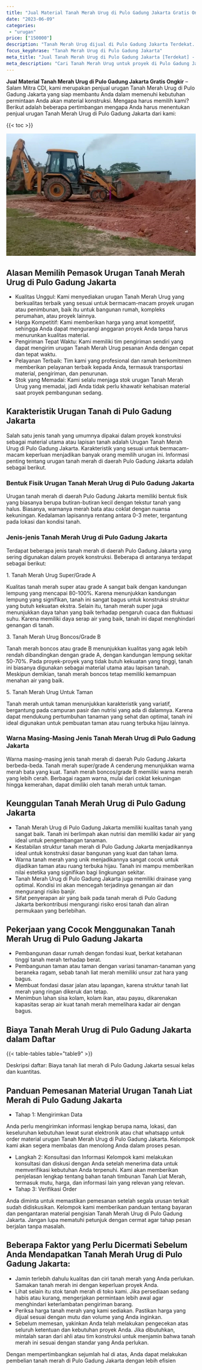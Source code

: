 ```yaml
---
title: "Jual Material Tanah Merah Urug di Pulo Gadung Jakarta Gratis Ongkir"
date: "2023-06-09"
categories:
 - "urugan"
price: ["150000"]
description: "Tanah Merah Urug dijual di Pulo Gadung Jakarta Terdekat. Tanah Merah Urug ini sering dipakai dalam proyek konstruksi sebagai material timbunan yang berkualitas dan tepat guna. Hubungi kami untuk informasi lebih lanjut."
focus_keyphrase: "Tanah Merah Urug di Pulo Gadung Jakarta"
meta_title: "Jual Tanah Merah Urug di Pulo Gadung Jakarta [Terdekat] - CDI"
meta_description: "Cari Tanah Merah Urug untuk proyek di Pulo Gadung Jakarta? Kami menawarkan Tanah Merah Urug berkualitas untuk urugan lahan. Segera dapatkan penawaran terbaik."
---
```


**Jual Material Tanah Merah Urug di Pulo Gadung Jakarta Gratis Ongkir** – Salam Mitra CDI, kami merupakan penjual urugan Tanah Merah Urug di Pulo Gadung Jakarta yang siap membantu Anda dalam memenuhi kebutuhan permintaan Anda akan material konstruksi. Mengapa harus memilih kami? Berikut adalah beberapa pertimbangan mengapa Anda harus menentukan penjual urugan Tanah Merah Urug di Pulo Gadung Jakarta dari kami:

{{< toc >}}

![Jual Material Tanah Merah Urug di Pulo Gadung Jakarta Gratis Ongkir](/images/tanah/tanah-urug-10.jpg)

## Alasan Memilih Pemasok Urugan Tanah Merah Urug di Pulo Gadung Jakarta

*   Kualitas Unggul: Kami menyediakan urugan Tanah Merah Urug yang berkualitas terbaik yang sesuai untuk bermacam-macam proyek urugan atau penimbunan, baik itu untuk bangunan rumah, kompleks perumahan, atau proyek lainnya.
*   Harga Kompetitif: Kami memberikan harga yang amat kompetitif, sehingga Anda dapat mengurangi anggaran proyek Anda tanpa harus menurunkan kualitas material.
*   Pengiriman Tepat Waktu: Kami memiliki tim pengiriman sendiri yang dapat mengirim urugan Tanah Merah Urug pesanan Anda dengan cepat dan tepat waktu.
*   Pelayanan Terbaik: Tim kami yang profesional dan ramah berkomitmen memberikan pelayanan terbaik kepada Anda, termasuk transportasi material, pengiriman, dan penurunan.
*   Stok yang Memadai: Kami selalu menjaga stok urugan Tanah Merah Urug yang memadai, jadi Anda tidak perlu khawatir kehabisan material saat proyek pembangunan sedang. 

## Karakteristik Urugan Tanah di Pulo Gadung Jakarta

Salah satu jenis tanah yang umumnya dipakai dalam proyek konstruksi sebagai material utama atau lapisan tanah adalah Urugan Tanah Merah Urug di Pulo Gadung Jakarta. Karakteristik yang sesuai untuk bermacam-macam keperluan menjadikan banyak orang memilih urugan ini. Informasi penting tentang urugan tanah merah di daerah Pulo Gadung Jakarta adalah sebagai berikut.

### Bentuk Fisik Urugan Tanah Merah Urug di Pulo Gadung Jakarta

Urugan tanah merah di daerah Pulo Gadung Jakarta memiliki bentuk fisik yang biasanya berupa butiran-butiran kecil dengan tekstur tanah yang halus. Biasanya, warnanya merah bata atau coklat dengan nuansa kekuningan. Kedalaman lapisannya rentang antara 0-3 meter, tergantung pada lokasi dan kondisi tanah.

### Jenis-jenis Tanah Merah Urug di Pulo Gadung Jakarta

Terdapat beberapa jenis tanah merah di daerah Pulo Gadung Jakarta yang sering digunakan dalam proyek konstruksi. Beberapa di antaranya terdapat sebagai berikut:

1\.  Tanah Merah Urug Super/Grade A

Kualitas tanah merah super atau grade A sangat baik dengan kandungan lempung yang mencapai 80-100%. Karena menunjukkan kandungan lempung yang signifikan, tanah ini sangat bagus untuk konstruksi struktur yang butuh kekuatan ekstra. Selain itu, tanah merah super juga menunjukkan daya tahan yang baik terhadap pengaruh cuaca dan fluktuasi suhu. Karena memiliki daya serap air yang baik, tanah ini dapat menghindari genangan di tanah.

3\.  Tanah Merah Urug Boncos/Grade B

Tanah merah boncos atau grade B menunjukkan kualitas yang agak lebih rendah dibandingkan dengan grade A, dengan kandungan lempung sekitar 50-70%. Pada proyek-proyek yang tidak butuh kekuatan yang tinggi, tanah ini biasanya digunakan sebagai material utama atau lapisan tanah. Meskipun demikian, tanah merah boncos tetap memiliki kemampuan menahan air yang baik.

5\.  Tanah Merah Urug Untuk Taman

Tanah merah untuk taman menunjukkan karakteristik yang variatif, bergantung pada campuran pasir dan nutrisi yang ada di dalamnya. Karena dapat mendukung pertumbuhan tanaman yang sehat dan optimal, tanah ini ideal digunakan untuk pembuatan taman atau ruang terbuka hijau lainnya.

### Warna Masing-Masing Jenis Tanah Merah Urug di Pulo Gadung Jakarta

Warna masing-masing jenis tanah merah di daerah Pulo Gadung Jakarta berbeda-beda. Tanah merah super/grade A cenderung menunjukkan warna merah bata yang kuat. Tanah merah boncos/grade B memiliki warna merah yang lebih cerah. Berbagai ragam warna, mulai dari coklat kekuningan hingga kemerahan, dapat dimiliki oleh tanah merah untuk taman.

## Keunggulan Tanah Merah Urug di Pulo Gadung Jakarta

*   Tanah Merah Urug di Pulo Gadung Jakarta memiliki kualitas tanah yang sangat baik. Tanah ini berlimpah akan nutrisi dan memiliki kadar air yang ideal untuk pengembangan tanaman.
*   Kestabilan struktur tanah merah di Pulo Gadung Jakarta menjadikannya ideal untuk konstruksi dasar bangunan yang kuat dan tahan lama.
*   Warna tanah merah yang unik menjadikannya sangat cocok untuk dijadikan taman atau ruang terbuka hijau. Tanah ini mampu memberikan nilai estetika yang signifikan bagi lingkungan sekitar.
*   Tanah Merah Urug di Pulo Gadung Jakarta juga memiliki drainase yang optimal. Kondisi ini akan mencegah terjadinya genangan air dan mengurangi risiko banjir.
*   Sifat penyerapan air yang baik pada tanah merah di Pulo Gadung Jakarta berkontribusi mengurangi risiko erosi tanah dan aliran permukaan yang berlebihan.

## Pekerjaan yang Cocok Menggunakan Tanah Merah Urug di Pulo Gadung Jakarta

*   Pembangunan dasar rumah dengan fondasi kuat, berkat ketahanan tinggi tanah merah terhadap berat.
*   Pembangunan taman atau taman dengan variasi tanaman-tanaman yang beraneka ragam, sebab tanah liat merah memiliki unsur zat hara yang bagus.
*   Membuat fondasi dasar jalan atau lapangan, karena struktur tanah liat merah yang ringan dikeruk dan tetap.
*   Menimbun lahan sisa kolam, kolam ikan, atau payau, dikarenakan kapasitas serap air kuat tanah merah memelihara kadar air dengan bagus.

## Biaya Tanah Merah Urug di Pulo Gadung Jakarta dalam Daftar

{{< table-tables table="table9" >}}

Deskripsi daftar: Biaya tanah liat merah di Pulo Gadung Jakarta sesuai kelas dan kuantitas.

## Panduan Pemesanan Material Urugan Tanah Liat Merah di Pulo Gadung Jakarta

*   Tahap 1: Mengirimkan Data

Anda perlu mengirimkan informasi lengkap berupa nama, lokasi, dan keseluruhan kebutuhan lewat surat elektronik atau chat whatsapp untuk order material urugan Tanah Merah Urug di Pulo Gadung Jakarta. Kelompok kami akan segera membalas dan menolong Anda dalam proses pesan.
*   Langkah 2: Konsultasi dan Informasi
Kelompok kami melakukan konsultasi dan diskusi dengan Anda setelah menerima data untuk memverifikasi kebutuhan Anda terpenuhi. Kami akan memberikan penjelasan lengkap tentang bahan tanah timbunan Tanah Liat Merah, termasuk mutu, harga, dan informasi lain yang relevan yang relevan.
*   Tahap 3: Verifikasi Order

Anda diminta untuk memastikan pemesanan setelah segala urusan terkait sudah didiskusikan. Kelompok kami memberikan panduan tentang bayaran dan pengantaran material pengisian Tanah Merah Urug di Pulo Gadung Jakarta. Jangan lupa mematuhi petunjuk dengan cermat agar tahap pesan berjalan tanpa masalah.

## Beberapa Faktor yang Perlu Dicermati Sebelum Anda Mendapatkan Tanah Merah Urug di Pulo Gadung Jakarta:

*   Jamin terlebih dahulu kualitas dan ciri tanah merah yang Anda perlukan. Samakan tanah merah ini dengan keperluan proyek Anda.
*   Lihat selain itu stok tanah merah di toko kami. Jika persediaan sedang habis atau kurang, mengerjakan permintaan lebih awal agar menghindari keterlambatan pengiriman barang.
*   Periksa harga tanah merah yang kami sediakan. Pastikan harga yang dijual sesuai dengan mutu dan volume yang Anda inginkan.
*   Sebelum memesan, yakinkan Anda telah melakukan pengecekan atas seluruh ketentuan dan kebutuhan proyek Anda. Jika dibutuhkan, mintalah saran dari ahli atau tim konstruksi untuk menjamin bahwa tanah merah ini sesuai dengan standar yang Anda perlukan.

Dengan mempertimbangkan sejumlah hal di atas, Anda dapat melakukan pembelian tanah merah di Pulo Gadung Jakarta dengan lebih efisien
